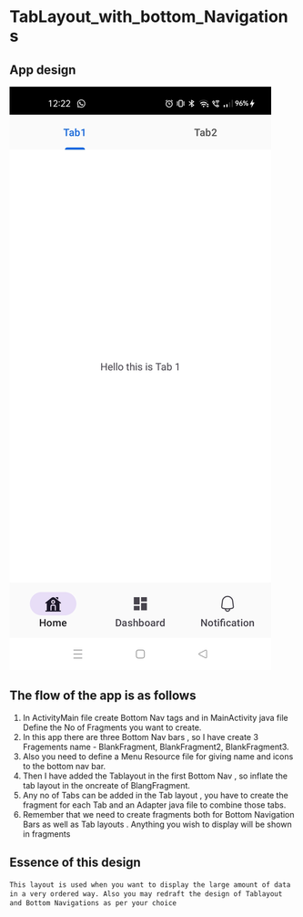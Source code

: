 # TabLayout_with_bottom_Navigations


## App design
![](https://github.com/ayush19283/TabLayout_with_bottom_Navigations/blob/main/app/WhatsApp%20Image%202023-07-12%20at%2012.22.42.jpeg)


## The flow of the app is as follows
1. In ActivityMain file create Bottom Nav tags and in MainActivity java file Define the No of Fragments you want to create.
2. In this app there are three Bottom Nav bars , so I have create 3 Fragements name - BlankFragment, BlankFragment2, BlankFragment3.
3. Also you need to define a Menu Resource file for giving name and icons to the bottom nav bar.
4. Then I have added the Tablayout in the first Bottom Nav , so inflate the tab layout in the oncreate of BlangFragment.
5. Any no of Tabs can be added in the Tab layout , you have to create the fragment for each Tab and an Adapter java file to combine those tabs.
6. Remember that we need to create fragments both for Bottom Navigation Bars as well as Tab layouts . Anything you wish to display
will be shown in fragments

## Essence of this design 
    This layout is used when you want to display the large amount of data in a very ordered way. Also you may redraft the design of Tablayout and Bottom Navigations as per your choice
    